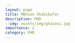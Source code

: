 ```yaml
---
layout: page
title: MOhsen Shakibafar
description: PHD
--img: assets/img/ghazavi.jpg
importance: 2
category: PHD
---
```

